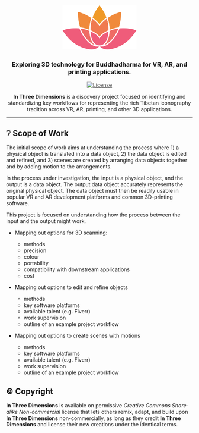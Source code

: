 <h1 align="center">
  <br>
  <a href="http://eka.to"><img src="https://raw.githubusercontent.com/Lotus-King-Research/Home/main/Assets/Images/Lotus-King-Research-Logo-Transparent.png" alt="Lotus King Research" width="200"></a>
  <br>
</h1>

<h3 align="center">Exploring 3D technology for Buddhadharma for VR, AR, and printing applications.</h3>

<p align="center">
  
  <a href="https://mirrors.creativecommons.org/presskit/buttons/88x31/png/by-sa.png">
    <img width=150px src="https://upload.wikimedia.org/wikipedia/commons/thumb/1/12/Cc-by-nc-sa_icon.svg/1280px-Cc-by-nc-sa_icon.svg.png" alt="License">
  </a>
</p>

<p align="center"> <b>In Three Dimensions</b> is a discovery project focused on identifying and standardizing key workflows for representing the rich Tibetan iconography tradition across VR, AR, printing, and other 3D applications. 
</p>

<hr>

## :grey_question: Scope of Work

The initial scope of work aims at understanding the process where 1) a physical object is translated into a data object, 2) the data object is edited and refined, and 3) scenes are created by arranging data objects together and by adding motion to the arrangements. 

In the process under investigation, the input is a physical object, and the output is a data object. The output data object accurately represents the original physical object. The data object must then be readily usable in popular VR and AR development platforms and common 3D-printing software. 

This project is focused on understanding how the process between the input and the output might work.

- Mapping out options for 3D scanning:
  - methods
  - precision
  - colour
  - portability
  - compatibility with downstream applications
  - cost

- Mapping out options to edit and refine objects
  - methods
  - key software platforms
  - available talent (e.g. Fiverr)
  - work supervision
  - outline of an example project workflow

- Mapping out options to create scenes with motions
  - methods
  - key software platforms
  - available talent (e.g. Fiverr)
  - work supervision
  - outline of an example project workflow

## :copyright: Copyright

**In Three Dimensions** is available on permissive _Creative Commons Share-alike Non-commercial_ license that lets others remix, adapt, and build upon **In Three Dimensions** non-commercially, as long as they credit **In Three Dimensions** and license their new creations under the identical terms.
